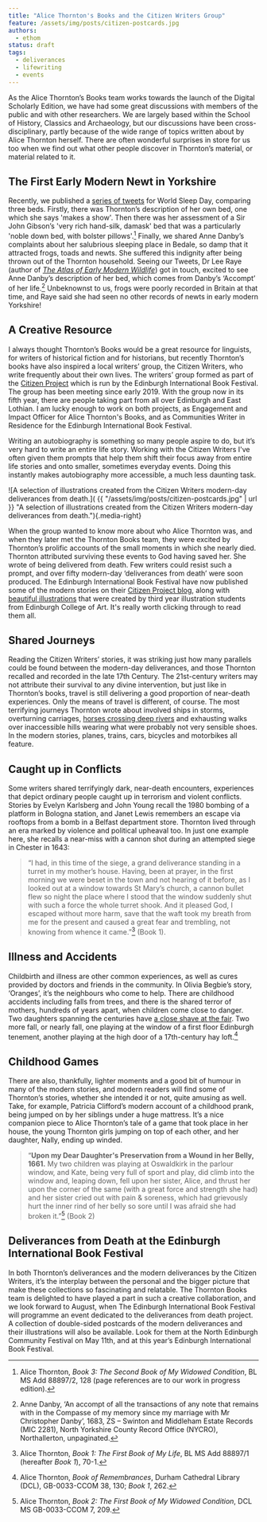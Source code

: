 ```yaml
---
title: "Alice Thornton's Books and the Citizen Writers Group"
feature: /assets/img/posts/citizen-postcards.jpg
authors:
  - ethom
status: draft
tags:
  - deliverances
  - lifewriting
  - events
---
```



As the Alice Thornton’s Books team works towards the launch of the Digital Scholarly Edition, we have had some great discussions with members of the public and with other researchers. We are largely based within the School of History, Classics and Archaeology, but our discussions have been cross-disciplinary, partly because of the wide range of topics written about by Alice Thornton herself. There are often wonderful surprises in store for us too when we find out what other people discover in Thornton’s material, or material related to it. 

## The First Early Modern Newt in Yorkshire

Recently, we published a [series of tweets](https://twitter.com/thornton_books/status/1768611871496503602) for World Sleep Day, comparing three beds. Firstly, there was Thornton’s description of her own bed, one which she says 'makes a show'. Then there was her assessment of a Sir John Gibson’s 'very rich hand-silk, damask' bed that was a particularly 'noble down bed, with bolster pillows'.[^1] Finally, we shared Anne Danby’s complaints about her salubrious sleeping place in Bedale, so damp that it attracted frogs, toads and newts. She suffered this indignity after being thrown out of the Thornton household. Seeing our Tweets, Dr Lee Raye (author of [*The Atlas of Early Modern Wildlife*](https://pelagicpublishing.com/products/the-atlas-of-early-modern-wildlife)) got in touch, excited to see Anne Danby’s description of her bed, which comes from Danby’s ‘Accompt’ of her life.[^2] Unbeknownst to us, frogs were poorly recorded in Britain at that time, and Raye said she had seen no other records of newts in early modern Yorkshire!

## A Creative Resource

I always thought Thornton’s Books would be a great resource for linguists, for writers of historical fiction and for historians, but recently Thornton’s books have also inspired a local writers’ group, the Citizen Writers, who write frequently about their own lives. The writers’ group formed as part of the [Citizen Project](https://ontheroad.edbookfest.co.uk/) which is run by the Edinburgh International Book Festival. The group has been meeting since early 2019. With the group now in its fifth year, there are people taking part from all over Edinburgh and East Lothian. I am lucky enough to work on both projects, as Engagement and Impact Officer for Alice Thornton's Books, and as Communities Writer in Residence for the Edinburgh International Book Festival.

Writing an autobiography is something so many people aspire to do, but it’s very hard to write an entire life story. Working with the Citizen Writers I've often given them prompts that help them shift their focus away from entire life stories and onto smaller, sometimes everyday events. Doing this instantly makes autobiography more accessible, a much less daunting task. 

![A selection of illustrations created from the Citizen Writers modern-day deliverances from death.]( {{ "/assets/img/posts/citizen-postcards.jpg" | url }} "A selection of illustrations created from the Citizen Writers modern-day deliverances from death."){.media-right}

When the group wanted to know more about who Alice Thornton was, and when they later met the Thornton Books team, they were excited by Thornton’s prolific accounts of the small moments in which she nearly died. Thornton attributed surviving these events to God having saved her. She wrote of being delivered from death. Few writers could resist such a prompt, and over fifty modern-day ‘deliverances from death’ were soon produced. The Edinburgh International Book Festival have now published some of the modern stories on their [Citizen Project blog](https://ontheroad.edbookfest.co.uk/blog/citizen-writers-x-edinburgh-college-of-art-deliverances-from-death/), along with [beautiful illustrations](https://www.eca.ed.ac.uk/news/deliverances-death) that were created by third year illustration students from Edinburgh College of Art. It's really worth clicking through to read them all. 

## Shared Journeys

Reading the Citizen Writers’ stories, it was striking just how many parallels could be found between the modern-day deliverances, and those Thornton recalled and recorded in the late 17th Century. The 21st-century writers may not attribute their survival to any divine intervention, but just like in Thornton’s books, travel is still delivering a good proportion of near-death experiences. Only the means of travel is different, of course. The most terrifying journeys Thornton wrote about involved ships in storms, overturning carriages, [horses crossing deep rivers](https://thornton.kdl.kcl.ac.uk/posts/blog/2022-07-25-alice-thornton-middleham-castle/) and exhausting walks over inaccessible hills wearing what were probably not very sensible shoes. In the modern stories, planes, trains, cars, bicycles and motorbikes all feature. 

## Caught up in Conflicts

Some writers shared terrifyingly dark, near-death encounters, experiences that depict ordinary people caught up in terrorism and violent conflicts. Stories by Evelyn Karlsberg and John Young recall the 1980 bombing of a platform in Bologna station, and Janet Lewis remembers an escape via rooftops from a bomb in a Belfast department store. Thornton lived through an era marked by violence and political upheaval too. In just one example here, she recalls a near-miss with a cannon shot during an attempted siege in Chester in 1643: 

> “I had, in this time of the siege, a grand deliverance standing in a turret in my mother’s house. Having, been at prayer, in the first morning we were beset in the town and not hearing of it before, as I looked out at a window towards St Mary’s church, a cannon bullet flew so night the place where I stood that the window suddenly shut with such a force the whole turret shook. And it pleased God, I escaped without more harm, save that the waft took my breath from me for the present and caused a great fear and trembling, not knowing from whence it came.”[^3] (Book 1). 

## Illness and Accidents

Childbirth and illness are other common experiences, as well as cures provided by doctors and friends in the community. In Olivia Begbie’s story, ‘Oranges’, it’s the neighbours who come to help. There are childhood accidents including falls from trees, and there is the shared terror of mothers, hundreds of years apart, when children come close to danger. Two daughters spanning the centuries have [a close shave at the fair](https://thornton.kdl.kcl.ac.uk/posts/blog/2023-04-23-coronation-charles-II/). Two more fall, or nearly fall, one playing at the window of a first floor Edinburgh tenement, another playing at the high door of a 17th-century hay loft.[^4]

## Childhood Games

There are also, thankfully, lighter moments and a good bit of humour in many of the modern stories, and modern readers will find some of Thornton’s stories, whether she intended it or not, quite amusing as well. Take, for example, Patricia Clifford’s modern account of a childhood prank, being jumped on by her siblings under a huge mattress. It’s a nice companion piece to Alice Thornton’s tale of a game that took place in her house, the young Thornton girls jumping on top of each other, and her daughter, Nally, ending up winded.

> “**Upon my Dear Daughter's Preservation from a Wound in her Belly, 1661.** My two children was playing at Oswaldkirk in the parlour window, and Kate, being very full of sport and play, did climb into the window and, leaping down, fell upon her sister, Alice, and thrust her upon the corner of the same (with a great force and strength she had) and her sister cried out with pain & soreness, which had grievously hurt the inner rind of her belly so sore until I was afraid she had broken it.”[^5] (Book 2)

## Deliverances from Death at the Edinburgh International Book Festival

In both Thornton’s deliverances and the modern deliverances by the Citizen Writers, it’s the interplay between the personal and the bigger picture that make these collections so fascinating and relatable. The Thornton Books team is delighted to have played a part in such a creative collaboration, and we look forward to August, when The Edinburgh International Book Festival will programme an event dedicated to the deliverances from death project. A collection of double-sided postcards of the modern deliverances and their illustrations will also be available. Look for them at the North Edinburgh Community Festival on May 11th, and at this year’s Edinburgh International Book Festival. 

[^1]: Alice Thornton, *Book 3: The Second Book of My Widowed Condition*, BL MS Add 88897/2, 128 (page references are to our work in progress edition).
[^2]: Anne Danby, ‘An accompt of all the transactions of any note that remains with in the Compasse of my memory since my marriage with Mr Christopher Danby’, 1683, ZS – Swinton and Middleham Estate Records (MIC 2281), North Yorkshire County Record Office (NYCRO), Northallerton, unpaginated.
[^3]: Alice Thornton, *Book 1: The First Book of My Life*, BL MS Add 88897/1 (hereafter *Book 1*), 70-1.
[^4]: Alice Thornton, _Book of Remembrances_, Durham Cathedral Library (DCL), GB-0033-CCOM 38, 130; *Book 1*, 262.
[^5]: Alice Thornton, *Book 2: The First Book of My Widowed Condition*, DCL MS GB-0033-CCOM 7, 209.
